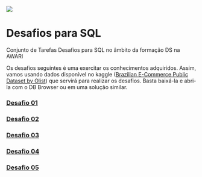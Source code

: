![](https://i.imgur.com/JsMvGnP.png)
# Desafios para SQL
Conjunto de Tarefas Desafios para SQL no âmbito da formação DS na AWARI

Os desafios seguintes é uma exercitar os conhecimentos adquiridos. Assim, vamos usando dados disponível no kaggle ([Brazilian E-Commerce Public Dataset by Olist](https://www.kaggle.com/datasets/olistbr/brazilian-ecommerce)) que servirá para realizar os desafios. Basta baixá-la e abri-la com o DB Browser ou em uma solução similar.

### [Desafio 01](https://github.com/EloizioHMD/SQL_awari/blob/main/Desafios_SQL1.sql)<p>
### [Desafio 02](https://github.com/EloizioHMD/SQL_awari/blob/main/Desafios_SQL2.sql)<p>
### [Desafio 03](https://github.com/EloizioHMD/SQL_awari/blob/main/Desafios_SQL3.sql)<p>
### [Desafio 04](https://github.com/EloizioHMD/SQL_awari/blob/main/Desafios_SQL4.sql)<p>
### [Desafio 05](https://github.com/EloizioHMD/SQL_awari./blob/main/Desafios_SQL5.sql)<p>
